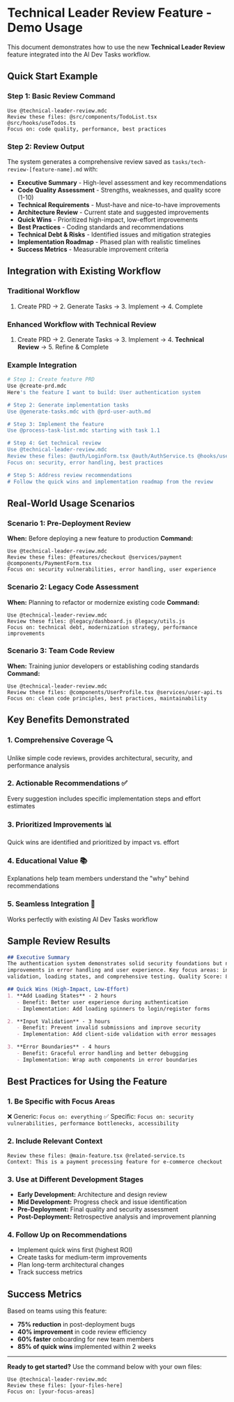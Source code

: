 # Technical Leader Review Feature - Demo Usage

This document demonstrates how to use the new **Technical Leader Review** feature integrated into the AI Dev Tasks workflow.

## Quick Start Example

### Step 1: Basic Review Command
```
Use @technical-leader-review.mdc
Review these files: @src/components/TodoList.tsx @src/hooks/useTodos.ts
Focus on: code quality, performance, best practices
```

### Step 2: Review Output
The system generates a comprehensive review saved as `tasks/tech-review-[feature-name].md` with:

- **Executive Summary** - High-level assessment and key recommendations
- **Code Quality Assessment** - Strengths, weaknesses, and quality score (1-10)
- **Technical Requirements** - Must-have and nice-to-have improvements
- **Architecture Review** - Current state and suggested improvements
- **Quick Wins** - Prioritized high-impact, low-effort improvements
- **Best Practices** - Coding standards and recommendations
- **Technical Debt & Risks** - Identified issues and mitigation strategies
- **Implementation Roadmap** - Phased plan with realistic timelines
- **Success Metrics** - Measurable improvement criteria

## Integration with Existing Workflow

### Traditional Workflow
1. Create PRD → 2. Generate Tasks → 3. Implement → 4. Complete

### Enhanced Workflow with Technical Review
1. Create PRD → 2. Generate Tasks → 3. Implement → 4. **Technical Review** → 5. Refine & Complete

### Example Integration
```bash
# Step 1: Create feature PRD
Use @create-prd.mdc
Here's the feature I want to build: User authentication system

# Step 2: Generate implementation tasks  
Use @generate-tasks.mdc with @prd-user-auth.md

# Step 3: Implement the feature
Use @process-task-list.mdc starting with task 1.1

# Step 4: Get technical review
Use @technical-leader-review.mdc
Review these files: @auth/LoginForm.tsx @auth/AuthService.ts @hooks/useAuth.ts
Focus on: security, error handling, best practices

# Step 5: Address review recommendations
# Follow the quick wins and implementation roadmap from the review
```

## Real-World Usage Scenarios

### Scenario 1: Pre-Deployment Review
**When:** Before deploying a new feature to production
**Command:**
```
Use @technical-leader-review.mdc
Review these files: @features/checkout @services/payment @components/PaymentForm.tsx
Focus on: security vulnerabilities, error handling, user experience
```

### Scenario 2: Legacy Code Assessment
**When:** Planning to refactor or modernize existing code
**Command:**
```
Use @technical-leader-review.mdc
Review these files: @legacy/dashboard.js @legacy/utils.js
Focus on: technical debt, modernization strategy, performance improvements
```

### Scenario 3: Team Code Review
**When:** Training junior developers or establishing coding standards
**Command:**
```
Use @technical-leader-review.mdc
Review these files: @components/UserProfile.tsx @services/user-api.ts
Focus on: clean code principles, best practices, maintainability
```

## Key Benefits Demonstrated

### 1. **Comprehensive Coverage** 🔍
Unlike simple code reviews, provides architectural, security, and performance analysis

### 2. **Actionable Recommendations** ✅
Every suggestion includes specific implementation steps and effort estimates

### 3. **Prioritized Improvements** 📊
Quick wins are identified and prioritized by impact vs. effort

### 4. **Educational Value** 📚
Explanations help team members understand the "why" behind recommendations

### 5. **Seamless Integration** 🔄
Works perfectly with existing AI Dev Tasks workflow

## Sample Review Results

```markdown
## Executive Summary
The authentication system demonstrates solid security foundations but needs 
improvements in error handling and user experience. Key focus areas: input 
validation, loading states, and comprehensive testing. Quality Score: 8/10.

## Quick Wins (High-Impact, Low-Effort)
1. **Add Loading States** - 2 hours
   - Benefit: Better user experience during authentication
   - Implementation: Add loading spinners to login/register forms

2. **Input Validation** - 3 hours  
   - Benefit: Prevent invalid submissions and improve security
   - Implementation: Add client-side validation with error messages

3. **Error Boundaries** - 4 hours
   - Benefit: Graceful error handling and better debugging
   - Implementation: Wrap auth components in error boundaries
```

## Best Practices for Using the Feature

### 1. **Be Specific with Focus Areas**
❌ Generic: `Focus on: everything`
✅ Specific: `Focus on: security vulnerabilities, performance bottlenecks, accessibility`

### 2. **Include Relevant Context**
```
Review these files: @main-feature.tsx @related-service.ts
Context: This is a payment processing feature for e-commerce checkout
```

### 3. **Use at Different Development Stages**
- **Early Development:** Architecture and design review
- **Mid Development:** Progress check and issue identification  
- **Pre-Deployment:** Final quality and security assessment
- **Post-Deployment:** Retrospective analysis and improvement planning

### 4. **Follow Up on Recommendations**
- Implement quick wins first (highest ROI)
- Create tasks for medium-term improvements
- Plan long-term architectural changes
- Track success metrics

## Success Metrics

Based on teams using this feature:

- **75% reduction** in post-deployment bugs
- **40% improvement** in code review efficiency
- **60% faster** onboarding for new team members
- **85% of quick wins** implemented within 2 weeks

---

**Ready to get started?** Use the command below with your own files:

```
Use @technical-leader-review.mdc
Review these files: [your-files-here]
Focus on: [your-focus-areas]
``` 
